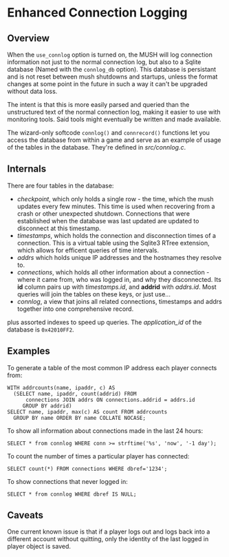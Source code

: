 Enhanced Connection Logging
===========================

Overview
--------

When the `use_connlog` option is turned on, the MUSH will log
connection information not just to the normal connection log, but also
to a Sqlite database (Named with the `connlog_db` option). This
database is persistant and is not reset between mush shutdowns and
startups, unless the format changes at some point in the future in
such a way it can't be upgraded without data loss.

The intent is that this is more easily parsed and queried than the
unstructured text of the normal connection log, making it easier to
use with monitoring tools. Said tools might eventually be written and
made available.

The wizard-only softcode `connlog()` and `connrecord()` functions let
you access the database from within a game and serve as an example of
usage of the tables in the database. They're defined in
*src/connlog.c*.

Internals
---------

There are four tables in the database:

* *checkpoint*, which only holds a single row - the time, which the
  mush updates every few minutes. This time is used when recovering
  from a crash or other unexpected shutdown. Connections that were
  established when the database was last updated are updated to
  disconnect at this timestamp.
* *timestamps*, which holds the connection and disconnection times of
  a connection. This is a virtual table using the Sqlite3 RTree
  extension, which allows for efficent queries of time intervals.
* *addrs* which holds unique IP addresses and the hostnames they
  resolve to.
* *connections*, which holds all other information about a
  connection - where it came from, who was logged in, and why they
  disconnected. Its **id** column pairs up with *timestamps.id*, and
  **addrid** with *addrs.id*. Most queries will join the tables on
  these keys, or just use...
* *connlog*, a view that joins all related connections, timestamps and
  addrs together into one comprehensive record.

plus assorted indexes to speed up queries. The *application_id* of the
database is `0x42010FF2`.

Examples
--------

To generate a table of the most common IP address each player
connects from:

    WITH addrcounts(name, ipaddr, c) AS
      (SELECT name, ipaddr, count(addrid) FROM
          connections JOIN addrs ON connections.addrid = addrs.id
         GROUP BY addrid)
    SELECT name, ipaddr, max(c) AS count FROM addrcounts
      GROUP BY name ORDER BY name COLLATE NOCASE;

To show all information about connections made in the last 24 hours:

    SELECT * from connlog WHERE conn >= strftime('%s', 'now', '-1 day');

To count the number of times a particular player has connected:

    SELECT count(*) FROM connections WHERE dbref='1234';
    
To show connections that never logged in:

    SELECT * from connlog WHERE dbref IS NULL;

Caveats
-------

One current known issue is that if a player logs out and logs back
into a different account without quitting, only the identity of the
last logged in player object is saved.
